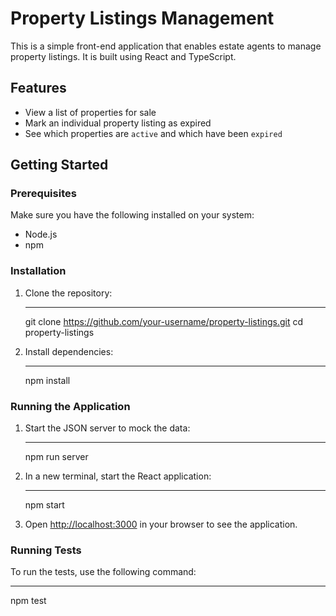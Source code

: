 # Property Listings Management

This is a simple front-end application that enables estate agents to manage property listings. It is built using React and TypeScript.

## Features

- View a list of properties for sale
- Mark an individual property listing as expired
- See which properties are `active` and which have been `expired`

## Getting Started

### Prerequisites

Make sure you have the following installed on your system:

- Node.js
- npm

### Installation

1. Clone the repository:

    ---
    git clone https://github.com/your-username/property-listings.git
    cd property-listings
    

2. Install dependencies:

    ---
    npm install
    

### Running the Application

1. Start the JSON server to mock the data:

    ---
    npm run server
    

2. In a new terminal, start the React application:

    ---
    npm start
    

3. Open [http://localhost:3000](http://localhost:3000) in your browser to see the application.

### Running Tests

To run the tests, use the following command:

---
npm test
